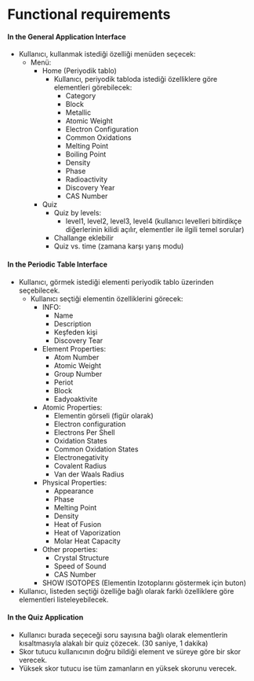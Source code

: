 # Functional requirements

#### In the General Application Interface

- Kullanıcı, kullanmak istediği özelliği menüden seçecek:
  - Menü:
    - Home (Periyodik tablo)
      - Kullanıcı, periyodik tabloda istediği özelliklere göre elementleri görebilecek:
        - Category
        - Block
        - Metallic
        - Atomic Weight
        - Electron Configuration
        - Common Oxidations
        - Melting Point
        - Boiling Point
        - Density
        - Phase
        - Radioactivity
        - Discovery Year
        - CAS Number
    - Quiz
      - Quiz by levels:
        - level1, level2, level3, level4 (kullanıcı levelleri bitirdikçe diğerlerinin kilidi açılır, elementler ile ilgili temel sorular)
      - Challange eklebilir
      - Quiz vs. time (zamana karşı yarış modu)

#### In the Periodic Table Interface

- Kullanıcı, görmek istediği elementi periyodik tablo üzerinden seçebilecek.
  - Kullanıcı seçtiği elementin özelliklerini görecek:
    - INFO:
      - Name
      - Description
      - Keşfeden kişi
      - Discovery Tear
    - Element Properties:
      - Atom Number
      - Atomic Weight
      - Group Number
      - Periot
      - Block
      - Eadyoaktivite
    - Atomic Properties:
      - Elementin görseli (figür olarak)  
      - Electron configuration
      - Electrons Per Shell
      - Oxidation States
      - Common Oxidation States
      - Electronegativity 
      - Covalent Radius
      - Van der Waals Radius
    - Physical Properties:
      - Appearance
      - Phase
      - Melting Point
      - Density
      - Heat of Fusion
      - Heat of Vaporization
      - Molar Heat Capacity
    - Other properties:
      - Crystal Structure
      - Speed of Sound
      - CAS Number
    - SHOW ISOTOPES (Elementin Izotoplarını göstermek için buton)
- Kullanıcı, listeden seçtiği özelliğe bağlı olarak farklı özelliklere göre elementleri listeleyebilecek.


#### In the Quiz Application

- Kullanıcı burada seçeceği soru sayısına bağlı olarak elementlerin kısaltmasıyla alakalı bir quiz çözecek. (30 saniye, 1 dakika)
- Skor tutucu kullanıcının doğru bildiği element ve süreye göre bir skor verecek.
- Yüksek skor tutucu ise tüm zamanların en yüksek skorunu verecek.
